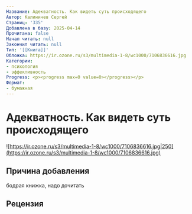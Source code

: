 ```yaml
---
Название: Адекватность. Как видеть суть происходящего
Автор: Калиничев Сергей
Страниц: '335'
Добавлена в базу: 2025-04-14
Прочитана: false
Начал читать: null
Закончил читать: null
Тип: '[[Книга]]'
Обложка: https://ir.ozone.ru/s3/multimedia-1-8/wc1000/7106836616.jpg
Категории:
- психология
- эффективность
Progress: <p><progress max=0 value=0></progress></p>
Формат:
- бумажная
---
```

# Адекватность. Как видеть суть происходящего

![https://ir.ozone.ru/s3/multimedia-1-8/wc1000/7106836616.jpg|250](https://ir.ozone.ru/s3/multimedia-1-8/wc1000/7106836616.jpg)

## Причина добавления

бодрая книжка, надо дочитать
## Рецензия